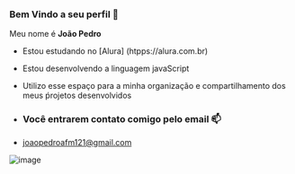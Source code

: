 ### Bem Vindo a seu perfil 🖤

Meu nome é **João Pedro**

- Estou estudando no [Alura] (htpps://alura.com.br)
- Estou desenvolvendo a linguagem javaScript
- Utilizo esse espaço para a minha organização e compartilhamento dos meus ṕrojetos desenvolvidos

- ### Você entrarem contato comigo pelo email 📫

-  joaopedroafm121@gmail.com





  ![image](https://github.com/Realbok/Realbok/assets/145782294/5db0ffcc-dd9d-4954-b4a4-97bae6eaeee8)
